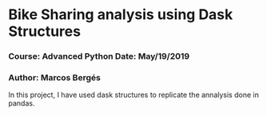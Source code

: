 # Bike Sharing analysis using Dask Structures
### Course: Advanced Python Date: May/19/2019
### Author: Marcos Bergés

In this project, I have used dask structures to replicate the annalysis done in pandas.

